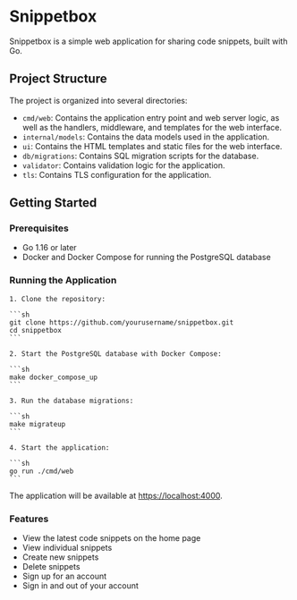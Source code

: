 # Snippetbox

Snippetbox is a simple web application for sharing code snippets, built with Go.

## Project Structure

The project is organized into several directories:

- `cmd/web`: Contains the application entry point and web server logic, as well as the handlers, middleware, and templates for the web interface.
- `internal/models`: Contains the data models used in the application.
- `ui`: Contains the HTML templates and static files for the web interface.
- `db/migrations`: Contains SQL migration scripts for the database.
- `validator`: Contains validation logic for the application.
- `tls`: Contains TLS configuration for the application.

## Getting Started

### Prerequisites

- Go 1.16 or later
- Docker and Docker Compose for running the PostgreSQL database

### Running the Application

    1. Clone the repository:

    ```sh
    git clone https://github.com/yourusername/snippetbox.git
    cd snippetbox
    ```

    2. Start the PostgreSQL database with Docker Compose:

    ```sh
    make docker_compose_up
    ```

    3. Run the database migrations:

    ```sh
    make migrateup
    ```

    4. Start the application:

    ```sh
    go run ./cmd/web
    ```

The application will be available at <https://localhost:4000>.

### Features

- View the latest code snippets on the home page
- View individual snippets
- Create new snippets
- Delete snippets
- Sign up for an account
- Sign in and out of your account
